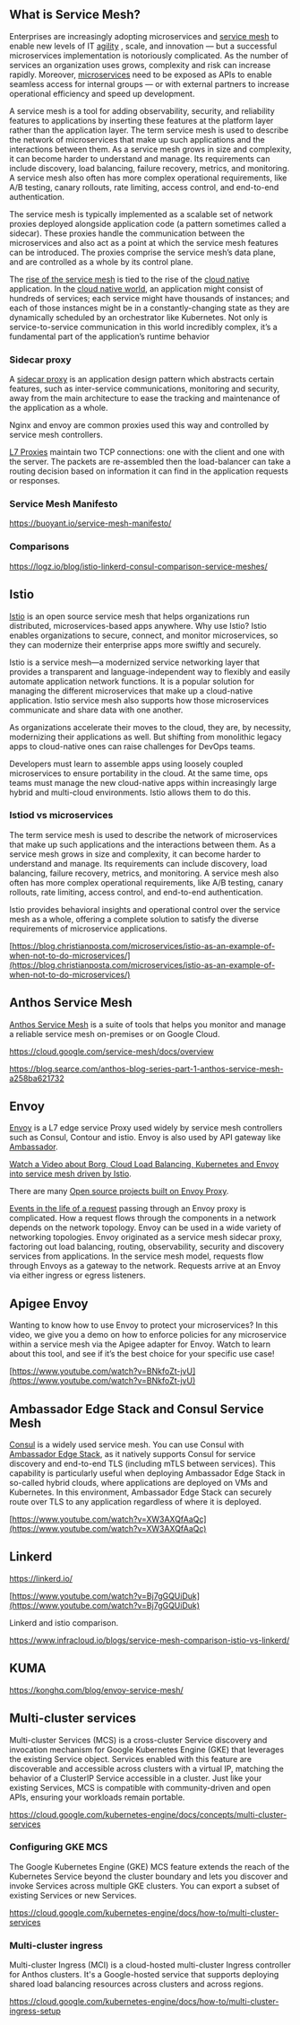 ## What is Service Mesh?

Enterprises are increasingly adopting microservices and [service mesh](https://www.nginx.com/blog/what-is-a-service-mesh/) to enable new levels of IT [agility](https://www.infoworld.com/article/3237508/what-is-agile-methodology-modern-software-development-explained.html) , scale, and innovation — but a successful microservices implementation is notoriously complicated. As the number of services an organization uses grows, complexity and risk can increase rapidly. Moreover, [microservices](https://microservices.io/) need to be exposed as APIs to enable seamless access for internal groups — or with external partners to increase operational efficiency and speed up development. 

A service mesh is a tool for adding observability, security, and reliability features to applications by inserting these features at the platform layer rather than the application layer. The term service mesh is used to describe the network of microservices that make up such applications and the interactions between them. As a service mesh grows in size and complexity, it can become harder to understand and manage. Its requirements can include discovery, load balancing, failure recovery, metrics, and monitoring. A service mesh also often has more complex operational requirements, like A/B testing, canary rollouts, rate limiting, access control, and end-to-end authentication.

The service mesh is typically implemented as a scalable set of network proxies deployed alongside application code (a pattern sometimes called a sidecar). These proxies handle the communication between the microservices and also act as a point at which the service mesh features can be introduced. The proxies comprise the service mesh’s data plane, and are controlled as a whole by its control plane.

The [rise of the service mesh](https://www.talentica.com/blogs/the-rise-of-service-mesh-how-can-businesses-use-it/) is tied to the rise of the [cloud native](https://cloud.google.com/solutions/cloud-native-app-development) application. In the [cloud native world](https://www.cncf.io/), an application might consist of hundreds of services; each service might have thousands of instances; and each of those instances might be in a constantly-changing state as they are dynamically scheduled by an orchestrator like Kubernetes. Not only is service-to-service communication in this world incredibly complex, it’s a fundamental part of the application’s runtime behavior

### Sidecar proxy


A [sidecar proxy](https://medium.com/@lukas.eichler/securing-pods-with-sidecar-proxies-d84f8d34be3e) is an application design pattern which abstracts certain features, such as inter-service communications, monitoring and security, away from the main architecture to ease the tracking and maintenance of the application as a whole.

Nginx and envoy are common proxies used this way and controlled by service mesh controllers. 

[L7 Proxies](L7-Proxies) maintain two TCP connections: one with the client and one with the server. The packets are re-assembled then the load-balancer can take a routing decision based on information it can find in the application requests or responses.


### Service Mesh Manifesto

https://buoyant.io/service-mesh-manifesto/

### Comparisons

https://logz.io/blog/istio-linkerd-consul-comparison-service-meshes/


## Istio

[Istio](https://istio.io/) is an open source service mesh that helps organizations run distributed, microservices-based apps anywhere. Why use Istio? Istio enables organizations to secure, connect, and monitor microservices, so they can modernize their enterprise apps more swiftly and securely.

Istio is a service mesh—a modernized service networking layer that provides a transparent and language-independent way to flexibly and easily automate application network functions. It is a popular solution for managing the different microservices that make up a cloud-native application. Istio service mesh also supports how those microservices communicate and share data with one another.

As organizations accelerate their moves to the cloud, they are, by necessity, modernizing their applications as well. But shifting from monolithic legacy apps to cloud-native ones can raise challenges for DevOps teams.

Developers must learn to assemble apps using loosely coupled microservices to ensure portability in the cloud. At the same time, ops teams must manage the new cloud-native apps within increasingly large hybrid and multi-cloud environments. Istio allows them to do this.

### Istiod vs microservices


The term service mesh is used to describe the network of microservices that make up such applications and the interactions between them. As a service mesh grows in size and complexity, it can become harder to understand and manage. Its requirements can include discovery, load balancing, failure recovery, metrics, and monitoring. A service mesh also often has more complex operational requirements, like A/B testing, canary rollouts, rate limiting, access control, and end-to-end authentication.


Istio provides behavioral insights and operational control over the service mesh as a whole, offering a complete solution to satisfy the diverse requirements of microservice applications.



[https://blog.christianposta.com/microservices/istio-as-an-example-of-when-not-to-do-microservices/](https://blog.christianposta.com/microservices/istio-as-an-example-of-when-not-to-do-microservices/)

## Anthos Service Mesh

[Anthos Service Mesh](https://cloud.google.com/anthos/service-mesh) is a suite of tools that helps you monitor and manage a reliable service mesh on-premises or on Google Cloud.

https://cloud.google.com/service-mesh/docs/overview


https://blog.searce.com/anthos-blog-series-part-1-anthos-service-mesh-a258ba621732

## Envoy

[Envoy](https://www.envoyproxy.io/) is  a L7 edge service Proxy used widely by service mesh controllers such as Consul, Contour and istio. Envoy is also used by API gateway like [Ambassador](https://github.com/datawire/ambassador).

[Watch a Video about Borg, Cloud Load Balancing, Kubernetes and Envoy into service mesh driven by Istio](https://www.youtube.com/watch?v=glATqKI-WR8).



There are many [Open source projects built on Envoy Proxy](https://www.envoyproxy.io/community).

[Events in the life of a request](https://www.envoyproxy.io/docs/envoy/latest/intro/life_of_a_request) passing through an Envoy proxy is complicated.
How a request flows through the components in a network depends on the network topology. Envoy can be used in a wide variety of networking topologies. Envoy originated as a service mesh sidecar proxy, factoring out load balancing, routing, observability, security and discovery services from applications. In the service mesh model, requests flow through Envoys as a gateway to the network. Requests arrive at an Envoy via either ingress or egress listeners.  

## Apigee Envoy

Wanting to know how to use Envoy to protect your microservices? In this video, we give you a demo on how to enforce policies for any microservice within a service mesh via the Apigee adapter for Envoy. Watch to learn about this tool, and see if it’s the best choice for your specific use case! 

[https://www.youtube.com/watch?v=BNkfoZt-jvU](https://www.youtube.com/watch?v=BNkfoZt-jvU)


## Ambassador Edge Stack and Consul Service Mesh

[Consul](https://www.consul.io/)  is a widely used service mesh. You can use Consul with [Ambassador Edge Stack](https://www.getambassador.io/docs/), as it natively supports Consul for service discovery and end-to-end TLS (including mTLS between services). This capability is particularly useful when deploying Ambassador Edge Stack in so-called hybrid clouds, where applications are deployed on VMs and Kubernetes. In this environment, Ambassador Edge Stack can securely route over TLS to any application regardless of where it is deployed.


[https://www.youtube.com/watch?v=XW3AXQfAaQc](https://www.youtube.com/watch?v=XW3AXQfAaQc)


## Linkerd

https://linkerd.io/

[https://www.youtube.com/watch?v=Bj7gGQUiDuk](https://www.youtube.com/watch?v=Bj7gGQUiDuk)

Linkerd and istio comparison. 

https://www.infracloud.io/blogs/service-mesh-comparison-istio-vs-linkerd/


## KUMA

https://konghq.com/blog/envoy-service-mesh/

## Multi-cluster services

Multi-cluster Services (MCS)  is a cross-cluster Service discovery and invocation mechanism for Google Kubernetes Engine (GKE) that leverages the existing Service object. Services enabled with this feature are discoverable and accessible across clusters with a virtual IP, matching the behavior of a ClusterIP Service accessible in a cluster. Just like your existing Services, MCS is compatible with community-driven and open APIs, ensuring your workloads remain portable.

https://cloud.google.com/kubernetes-engine/docs/concepts/multi-cluster-services

### Configuring GKE MCS

The Google Kubernetes Engine (GKE) MCS feature extends the reach of the Kubernetes Service beyond the cluster boundary and lets you discover and invoke Services across multiple GKE clusters. You can export a subset of existing Services or new Services.

https://cloud.google.com/kubernetes-engine/docs/how-to/multi-cluster-services

### Multi-cluster ingress

Multi-cluster Ingress (MCI) is a cloud-hosted multi-cluster Ingress controller for Anthos clusters. It's a Google-hosted service that supports deploying shared load balancing resources across clusters and across regions.

https://cloud.google.com/kubernetes-engine/docs/how-to/multi-cluster-ingress-setup


